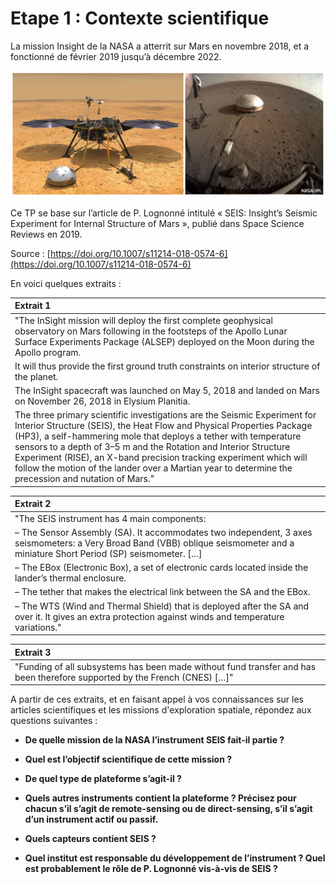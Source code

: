 # Etape 1 : Contexte scientifique

La mission Insight de la NASA a atterrit sur Mars en novembre 2018, et a fonctionné de février 2019 jusqu’à décembre 2022.

![Insight](img/Insight_mission.png)

Ce TP se base sur l’article de P. Lognonné intitulé « SEIS: Insight’s Seismic Experiment for Internal Structure of Mars », publié dans Space Science Reviews en 2019.

Source : [https://doi.org/10.1007/s11214-018-0574-6](https://doi.org/10.1007/s11214-018-0574-6)

En voici quelques extraits :

|Extrait 1|
|:-|
|"The InSight mission will deploy the first complete geophysical observatory on Mars following in the footsteps of the Apollo Lunar Surface Experiments Package (ALSEP) deployed on the Moon during the Apollo program.|
|It will thus provide the first ground truth constraints on interior structure of the planet.|
|The InSight spacecraft was launched on May 5, 2018 and landed on Mars on November 26, 2018 in Elysium Planitia.| 
|The three primary scientific investigations are the Seismic Experiment for Interior Structure (SEIS), the Heat Flow and Physical Properties Package (HP3), a self-hammering mole that deploys a tether with temperature sensors to a depth of 3–5 m and the Rotation and Interior Structure Experiment (RISE), an X-band precision tracking experiment which will follow the motion of the lander over a Martian year to determine the precession and nutation of Mars."|

|Extrait 2|
|:-|
|"The SEIS instrument has 4 main components:|
|– The Sensor Assembly (SA). It accommodates two independent, 3 axes seismometers: a Very Broad Band (VBB) oblique seismometer and a miniature Short Period (SP) seismometer. […]|
|– The EBox (Electronic Box), a set of electronic cards located inside the lander’s thermal enclosure.|
|– The tether that makes the electrical link between the SA and the EBox.|
|– The WTS (Wind and Thermal Shield) that is deployed after the SA and over it. It gives an extra protection against winds and temperature variations."|

|Extrait 3|
|:-|
|"Funding of all subsystems has been made without fund transfer and has been therefore supported by the French (CNES) […]"|

A partir de ces extraits, et en faisant appel à vos connaissances sur les articles scientifiques et les missions d'exploration spatiale, répondez aux questions suivantes :

* **De quelle mission de la NASA l’instrument SEIS fait-il partie ?**

* **Quel est l’objectif scientifique de cette mission ?**

* **De quel type de plateforme s’agit-il ?**

* **Quels autres instruments contient la plateforme ? Précisez pour chacun s’il s’agit de remote-sensing ou de direct-sensing, s’il s’agit d’un instrument actif ou passif.**

* **Quels capteurs contient SEIS ?**

* **Quel institut est responsable du développement de l’instrument ? Quel est probablement le rôle de P. Lognonné vis-à-vis de SEIS ?**